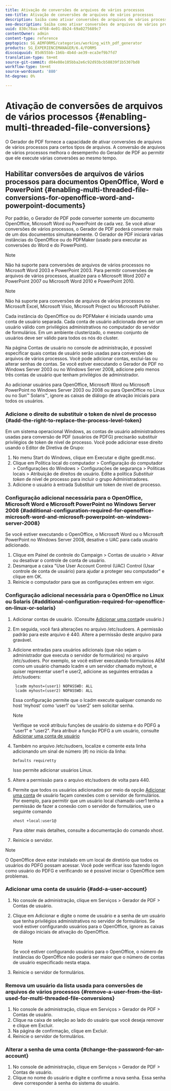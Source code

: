 ```yaml
---
title: Ativação de conversões de arquivos de vários processos
seo-title: Ativação de conversões de arquivos de vários processos
description: Saiba como ativar conversões de arquivos de vários processos.
seo-description: Saiba como ativar conversões de arquivos de vários processos.
uuid: 830c78aa-4f68-4e01-8b24-69a0275689c7
contentOwner: admin
content-type: reference
geptopics: SG_AEMFORMS/categories/working_with_pdf_generator
products: SG_EXPERIENCEMANAGER/6.4/FORMS
discoiquuid: 85d655bb-1b6b-4b4d-ae39-eca3ef9b7fd7
translation-type: tm+mt
source-git-commit: d04e08e105bba2e6c92d93bcb58839f1b5307bd8
workflow-type: tm+mt
source-wordcount: '880'
ht-degree: 0%

---
```



# Ativação de conversões de arquivos de vários processos {#enabling-multi-threaded-file-conversions}

O Gerador de PDF fornece a capacidade de ativar conversões de arquivos de vários processos para certos tipos de arquivos. A conversão de arquivos de vários processos melhora o desempenho do Gerador de PDF ao permitir que ele execute várias conversões ao mesmo tempo.

## Habilitar conversões de arquivos de vários processos para documentos OpenOffice, Word e PowerPoint {#enabling-multi-threaded-file-conversions-for-openoffice-word-and-powerpoint-documents}

Por padrão, o Gerador de PDF pode converter somente um documento OpenOffice, Microsoft Word ou PowerPoint de cada vez. Se você ativar conversões de vários processos, o Gerador de PDF poderá converter mais de um dos documentos simultaneamente. O Gerador de PDF iniciará várias instâncias do OpenOffice ou do PDFMaker (usado para executar as conversões do Word e do PowerPoint).

>[!NOTE]
>
>Não há suporte para conversões de arquivos de vários processos no Microsoft Word 2003 e PowerPoint 2003. Para permitir conversões de arquivos de vários processos, atualize para o Microsoft Word 2007 e PowerPoint 2007 ou Microsoft Word 2010 e PowerPoint 2010.

>[!NOTE]
>
>Não há suporte para conversões de arquivos de vários processos no Microsoft Excel, Microsoft Visio, Microsoft Project ou Microsoft Publisher.

Cada instância do OpenOffice ou do PDFMaker é iniciada usando uma conta de usuário separada. Cada conta de usuário adicionada deve ser um usuário válido com privilégios administrativos no computador do servidor de formulários. Em um ambiente clusterizado, o mesmo conjunto de usuários deve ser válido para todos os nós do cluster.

Na página Contas de usuário no console de administração, é possível especificar quais contas de usuário serão usadas para conversões de arquivos de vários processos. Você pode adicionar contas, excluí-las ou alterar senhas de contas. Se você estiver executando o Gerador de PDF no Windows Server 2003 ou no Windows Server 2008, adicione pelo menos três contas de usuário que tenham privilégios de administrador.

Ao adicionar usuários para OpenOffice, Microsoft Word ou Microsoft PowerPoint no Windows Server 2003 ou 2008 ou para OpenOffice no Linux ou no Sun™ Solaris™, ignore as caixas de diálogo de ativação iniciais para todos os usuários.

### Adicione o direito de substituir o token de nível de processo {#add-the-right-to-replace-the-process-level-token}

Em um sistema operacional Windows, as contas de usuário administradores usadas para conversão de PDF (usuários de PDFG) precisarão substituir privilégios de token de nível de processo. Você pode adicionar esse direito usando o Editor de Diretiva de Grupo:

1. No menu Start do Windows, clique em Executar e digite gpedit.msc.
1. Clique em Política local do computador > Configuração do computador > Configurações do Windows > Configurações de segurança > Políticas locais > Atribuição de direitos de usuário. Edite a política *Substituir token* de nível de processo para incluir o grupo Administradores.
1. Adicione o usuário à entrada Substituir um token de nível de processo.

### Configuração adicional necessária para o OpenOffice, Microsoft Word e Microsoft PowerPoint no Windows Server 2008 {#additional-configuration-required-for-openoffice-microsoft-word-and-microsoft-powerpoint-on-windows-server-2008}

Se você estiver executando o OpenOffice, o Microsoft Word ou o Microsoft PowerPoint no Windows Server 2008, desative o UAC para cada usuário adicionado.

1. Clique em Painel de controle do Campaign > Contas de usuário > Ativar ou desativar o controle de conta de usuário.
1. Desmarque a caixa &quot;Use User Account Control (UAC) Control (Usar controle de conta de usuário) para ajudar a proteger seu computador&quot; e clique em OK.
1. Reinicie o computador para que as configurações entrem em vigor.

### Configuração adicional necessária para o OpenOffice no Linux ou Solaris {#additional-configuration-required-for-openoffice-on-linux-or-solaris}

1. Adicionar contas de usuário. (Consulte [Adicionar uma conta](enabling-multi-threaded-file-conversions.md#add-a-user-account)de usuário.)
1. Em seguida, você fará alterações no arquivo /etc/sudoers. A permissão padrão para este arquivo é 440. Altere a permissão deste arquivo para gravável.
1. Adicione entradas para usuários adicionais (que não sejam o administrador que executa o servidor de formulários) no arquivo /etc/sudoers. Por exemplo, se você estiver executando formulários AEM como um usuário chamado lcadm e um servidor chamado myhost, e quiser representar user1 e user2, adicione as seguintes entradas a /etc/sudoers:

   ```as3
    lcadm myhost=(user1) NOPASSWD: ALL 
    lcadm myhost=(user2) NOPASSWD: ALL
   ```

   Essa configuração permite que o lcadm execute qualquer comando no host ‘myhost’ como ‘user1’ ou ‘user2’ sem solicitar senha.

   >[!NOTE]
   >
   >Verifique se você atribuiu funções de usuário do sistema e do PDFG a &quot;user1&quot; e &quot;user2&quot;. Para atribuir a função PDFG a um usuário, consulte [Adicionar uma conta de usuário](enabling-multi-threaded-file-conversions.md#add-a-user-account)

1. Também no arquivo /etc/sudoers, localize e comente esta linha adicionando um sinal de número (#) no início da linha:

   ```as3
   Defaults requiretty
   ```

   Isso permite adicionar usuários Linux.

1. Altere a permissão para o arquivo etc/sudoers de volta para 440.
1. Permite que todos os usuários adicionados por meio da opção [Adicionar uma conta](enabling-multi-threaded-file-conversions.md#add-a-user-account) de usuário façam conexões com o servidor de formulários. Por exemplo, para permitir que um usuário local chamado user1 tenha a permissão de fazer a conexão com o servidor de formulários, use o seguinte comando

   `xhost +local:user1@`

   Para obter mais detalhes, consulte a documentação do comando xhost.

1. Reinicie o servidor.

>[!NOTE]
>
>O OpenOffice deve estar instalado em um local de diretório que todos os usuários do PDFG possam acessar. Você pode verificar isso fazendo logon como usuário do PDFG e verificando se é possível iniciar o OpenOffice sem problemas.

### Adicionar uma conta de usuário {#add-a-user-account}

1. No console de administração, clique em Serviços > Gerador de PDF > Contas de usuário.
1. Clique em Adicionar e digite o nome de usuário e a senha de um usuário que tenha privilégios administrativos no servidor de formulários. Se você estiver configurando usuários para o OpenOffice, ignore as caixas de diálogo iniciais de ativação do OpenOffice.

   >[!NOTE]
   >
   >Se você estiver configurando usuários para o OpenOffice, o número de instâncias do OpenOffice não poderá ser maior que o número de contas de usuário especificado nesta etapa.

1. Reinicie o servidor de formulários.

### Remova um usuário da lista usada para conversões de arquivos de vários processos {#remove-a-user-from-the-list-used-for-multi-threaded-file-conversions}

1. No console de administração, clique em Serviços > Gerador de PDF > Contas de usuário.
1. Clique na caixa de seleção ao lado do usuário que você deseja remover e clique em Excluir.
1. Na página de confirmação, clique em Excluir.
1. Reinicie o servidor de formulários.

### Alterar a senha de uma conta {#change-the-password-for-an-account}

1. No console de administração, clique em Serviços > Gerador de PDF > Contas de usuário.
1. Clique no nome do usuário e digite e confirme a nova senha. Essa senha deve corresponder à senha do sistema do usuário.

